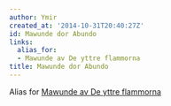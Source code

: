 ```yaml
---
author: Ymir
created_at: '2014-10-31T20:40:27Z'
id: Mawunde dor Abundo
links:
  alias_for:
  - Mawunde av De yttre flammorna
title: Mawunde dor Abundo
---
```


Alias for [Mawunde av De yttre flammorna]

  [Mawunde av De yttre flammorna]: Mawunde_av_De_yttre_flammorna